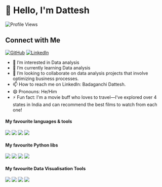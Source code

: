# 👋 Hello, I'm Dattesh 
![Profile Views](https://komarev.com/ghpvc/?username=dattesh2507&color=blueviolet)


## Connect with Me
[![GitHub](https://img.shields.io/badge/GitHub-Naveen-black?logo=github&style=flat-square&logoColor=White)](https://github.com/dattesh2507)
[![LinkedIn](https://img.shields.io/badge/-LinkedIn-blue?style=flat&logo=linkedin&logoColor=white)](https://www.linkedin.com/in/badaganchi-dattesh/)


- 👀 I’m interested in Data analysis 
- 🌱 I’m currently learning Data analysis
- 💞️ I’m looking to collaborate on data analysis projects that involve optimizing business processes.
- 📫 How to reach me on LinkedIn: Badaganchi Dattesh.
- 😄 Pronouns: He/Him
- ⚡ Fun fact: I'm a movie buff who loves to travel—I've explored over 4 states in India and can recommend the best films to watch from each one!


#### My favourite languages & tools
![](https://img.shields.io/badge/Code-Python-informational?style=flat&logo=python&logoColor=white&color=3776AB)
![](https://img.shields.io/badge/Code-Jupyter-informational?style=flat&logo=jupyter&logoColor=white&color=F37626)
![](https://img.shields.io/badge/Code-Git-informational?style=flat&logo=Git&logoColor=white&color=F05032)
![](https://img.shields.io/badge/Code-mysql-informational?style=flat&logo=LaTeX&logoColor=white&color=008080)



#### My favourite Python libs
![](https://img.shields.io/badge/Pandas-informational?style=flat&logo=pandas&logoColor=white&color=150458)
![](https://img.shields.io/badge/NumPy-informational?style=flat&logo=numpy&logoColor=white&color=013243)
![](https://img.shields.io/badge/SciPy-informational?style=flat&logo=scipy&logoColor=white&color=8CAAE6)
![](https://img.shields.io/badge/ScikitLearn-informational?style=flat&logo=scikit-learn&logoColor=white&color=F7931E)



#### My favourite Data Visualisation Tools 
![](https://img.shields.io/badge/Code-PowerBi-informational?style=flat&logo=LaTeX&logoColor=white&color=008080)
![](https://img.shields.io/badge/Code-Tableau-informational?style=flat&logo=LaTeX&logoColor=white&color=008080)
![](https://img.shields.io/badge/Code-Matplotlib-informational?style=flat&logo=LaTeX&logoColor=white&color=008080)
![](https://img.shields.io/badge/Code-Excel-informational?style=flat&logo=LaTeX&logoColor=white&color=008080)


<!---
dattesh2507/dattesh2507 is a ✨ special ✨ repository because its `README.md` (this file) appears on your GitHub profile.
You can click the Preview link to take a look at your changes.
--->
